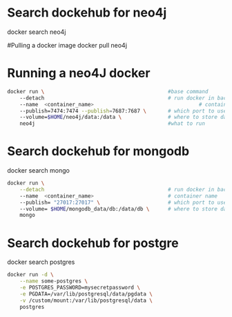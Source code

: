 # Search dockehub for neo4j
 docker search neo4j

#Pulling a docker image
docker pull neo4j

# Running a neo4J docker
```` bash
docker run \                                        #base command
    --detach                                        # run docker in background
    --name  <container_name>                                  # container name
    --publish=7474:7474 --publish=7687:7687 \       # which port to use <choice>:<default>
    --volume=$HOME/neo4j/data:/data \               # where to store data
    neo4j                                           #what to run
````

# Search dockehub for mongodb
 docker search mongo


```` bash
docker run \
    --detach                                        # run docker in background
    --name  <container_name>                        # container name
    --publish= "27017:27017" \                      # which port to use <choice>:<default>
    --volume= $HOME/mongodb_data/db:/data/db \      # where to store data
    mongo
````

# Search dockehub for postgre
 docker search postgres


```` bash
docker run -d \
    --name some-postgres \
    -e POSTGRES_PASSWORD=mysecretpassword \
    -e PGDATA=/var/lib/postgresql/data/pgdata \
    -v /custom/mount:/var/lib/postgresql/data \
    postgres
    
````
